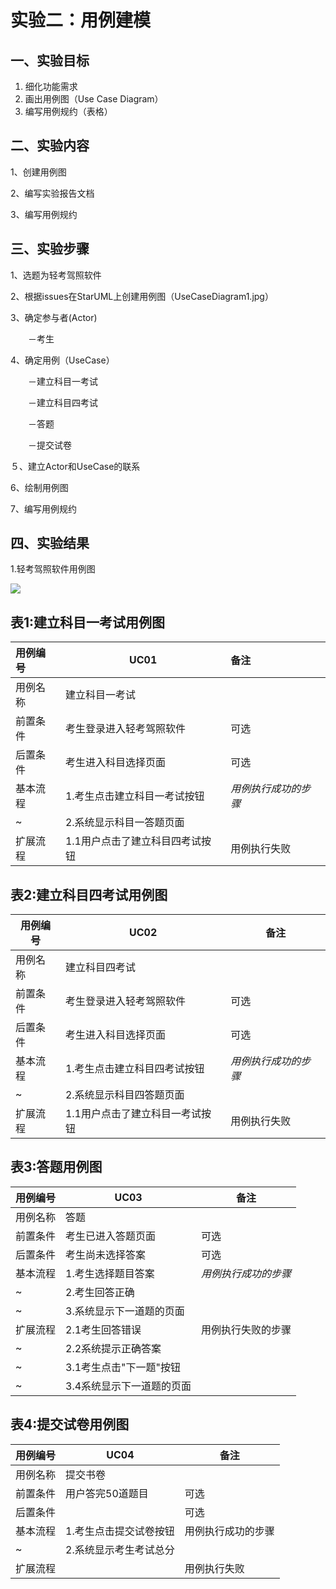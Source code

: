 # 实验二：用例建模

## 一、实验目标

1. 细化功能需求
2. 画出用例图（Use Case Diagram）
3. 编写用例规约（表格）

## 二、实验内容

1、创建用例图

2、编写实验报告文档

3、编写用例规约

## 三、实验步骤

1、选题为轻考驾照软件

2、根据issues在StarUML上创建用例图（UseCaseDiagram1.jpg）

3、确定参与者(Actor)

　　－考生

4、确定用例（UseCase）

　　－建立科目一考试

　　－建立科目四考试

　　－答题

　　－提交试卷

５、建立Actor和UseCase的联系

 6、绘制用例图

 7、编写用例规约

## 四、实验结果

1.轻考驾照软件用例图

![](D:\uml-modeling-2020\students\1714080902319/UseCaseDiagram1.jpg)

## 表1:建立科目一考试用例图

| 用例编号 | UC01                            | 备注                 |
| :------- | ------------------------------- | :------------------- |
| 用例名称 | 建立科目一考试                  |                      |
| 前置条件 | 考生登录进入轻考驾照软件        | 可选                 |
| 后置条件 | 考生进入科目选择页面            | 可选                 |
| 基本流程 | 1.考生点击建立科目一考试按钮    | *用例执行成功的步骤* |
| ~        | 2.系统显示科目一答题页面        |                      |
| 扩展流程 | 1.1用户点击了建立科目四考试按钮 | 用例执行失败         |



## 表2:建立科目四考试用例图

| 用例编号 | UC02                            | 备注                 |
| -------- | ------------------------------- | -------------------- |
| 用例名称 | 建立科目四考试                  |                      |
| 前置条件 | 考生登录进入轻考驾照软件        | 可选                 |
| 后置条件 | 考生进入科目选择页面            | 可选                 |
| 基本流程 | 1.考生点击建立科目四考试按钮    | *用例执行成功的步骤* |
| ~        | 2.系统显示科目四答题页面        |                      |
| 扩展流程 | 1.1用户点击了建立科目一考试按钮 | 用例执行失败         |

## 表3:答题用例图

| 用例编号 | UC03                      | 备注                 |
| -------- | ------------------------- | -------------------- |
| 用例名称 | 答题                      |                      |
| 前置条件 | 考生已进入答题页面        | 可选                 |
| 后置条件 | 考生尚未选择答案          | 可选                 |
| 基本流程 | 1.考生选择题目答案        | *用例执行成功的步骤* |
| ~        | 2.考生回答正确            |                      |
| ~        | 3.系统显示下一道题的页面  |                      |
| 扩展流程 | 2.1考生回答错误           | 用例执行失败的步骤   |
| ~        | 2.2系统提示正确答案       |                      |
| ~        | 3.1考生点击"下一题"按钮   |                      |
| ~        | 3.4系统显示下一道题的页面 |                      |



## 表4:提交试卷用例图

| 用例编号 | UC04                   | 备注               |
| -------- | ---------------------- | ------------------ |
| 用例名称 | 提交书卷               |                    |
| 前置条件 | 用户答完50道题目       | 可选               |
| 后置条件 |                        | 可选               |
| 基本流程 | 1.考生点击提交试卷按钮 | 用例执行成功的步骤 |
| ~        | 2.系统显示考生考试总分 |                    |
| 扩展流程 |                        | 用例执行失败       |

